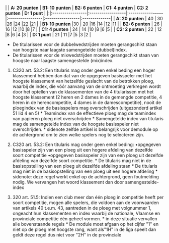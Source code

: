| | **A: 20 punten** | **B1: 10 punten** | **B2: 6 punten** | **C1: 4 punten** | **C2: 2 punten** | **D: 1 punt** |
|:|:-----------------|:------------------|:-----------------|:-----------------|:-----------------|:--------------|
| **A: 20 punten** | 40 | 30 |26 |24 |22 |21 |
| **B1: 10 punten** |30 | 20 |16 |14 |12 |11 |
| **B2: 6 punten** | 26 | 16 |12 |10 |8 |7 |
| **C1: 4 punten** | 24 | 14 |10 |8 |6 |5 |
| **C2: 2 punten** | 22 | 12 |8 |6 |4 |3 |
| **D: 1 punt** | 21 | 11 |7 |5 |3 |2 |

  * De titularissen voor de dubbelwedstrijden moeten gerangschikt staan van hoogste naar laagste samengetelde (dubbel)index.
  * De titularissen voor de mixwedstrijden moeten gerangschikt staan van hoogste naar laagste samengestelde (mix)index.
  1. C320 art. 53.2: Een titularis mag onder geen enkel beding een hoger klassement hebben dan dat van de opgegeven basisspeler met het hoogste klassement van hetzelfde geslacht van de betrokken ploeg, waarbij de index, die vóór aanvang van de ontmoeting verkregen wordt door het optellen van de klassementen van de 4 titularissen met het hoogste klassement (2 heren en 2 dames in de gemengde competitie, 4 heren in de herencompetitie, 4 dames in de damescompetitie), nooit de ploegindex van de basisspelers mag overschrijden (uitgezonderd artikel 51 lid 4 en 5)
    * Teamindex van de effectieve ploeg mag de teamindex van papieren ploeg niet overschrijden
    * Samengetelde index van titularis mag de samengetelde index van de hoogste basisspeler niet overschrijden.
    * sidenote zelfde artikel is belangrijk voor demodule op de achtergrond om te zien welke spelers nog te selecteren zijn.

  1. C320 art. 53.2: Een titularis mag onder geen enkel beding:
•opgegeven basisspeler zijn van een ploeg uit een hogere afdeling van dezelfde soort competitie
•opgegeven basisspeler zijn van een ploeg uit dezelfde afdeling van dezelfde soort competitie.
    * De titularis mag niet in de basisopstelling van een ploeg uit dezelfde afdeling staan
    * De titularis mag niet in de basisopstelling van een ploeg uit een hogere afdeling
    * sidenote: deze regel werkt enkel op de achtergrond, geen foutmelding nodig. We vervangen het woord klassement dan door samengestelde-index
  1. 320 art. 51.5: Indien een club meer dan één ploeg in competitie heeft per soort competitie, mogen alle spelers, die voldoen aan de voorwaarden van artikels 40 t.e.m. 43, aantreden in de ploeg met volgnummer 1, ongeacht hun klassementen en index waarbij de nationale, Vlaamse en provinciale competitie één geheel vormen.
    * in deze situatie vervallen alle bovenstaande regels
    * De module moet afgaan op het cijfer "1" en niet op de ploeg met hoogste rang, want als"1H" in de liga speelt dan geldt deze regel dus niet voor "2H" in de provinciale
